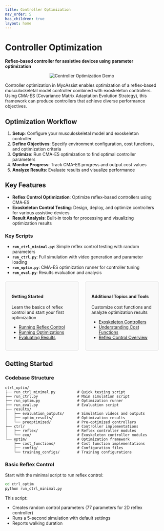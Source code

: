 ```yaml
---
title: Controller Optimization
nav_order: 5
has_children: true
layout: home
---
```


# Controller Optimization

**Reflex-based controller for assistive devices using parameter optimization**

<div style="text-align: center;">
  <img src="../assets/exo_vis.gif" alt="Controller Optimization Demo" style="max-width: 75%; height: auto;">
  <!-- <div>Controller Optimization Demo</div> -->
</div>

Controller optimization in MyoAssist enables optimization of a reflex-based musculoskeletal model controller combined with exoskeleton controllers. Using CMA-ES (Covariance Matrix Adaptation Evolution Strategy), this framework can produce controllers that achieve diverse performance objectives.

## Optimization Workflow

1. **Setup**: Configure your musculoskeletal model and exoskeleton controller
2. **Define Objectives**: Specify environment configuration, cost functions, and optimization criteria
3. **Optimize**: Run CMA-ES optimization to find optimal controller parameters
4. **Monitor Progress**: Track CMA-ES progress and output cost values
4. **Analyze Results**: Evaluate results and visualize performance

## Key Features

- **Reflex Control Optimization**: Optimize reflex-based controllers using CMA-ES
- **Exoskeleton Control Testing**: Design, deploy, and optimize controllers for various assistive devices
- **Result Analysis**: Built-in tools for processing and visualizing optimization results

### Key Scripts

- **`run_ctrl_minimal.py`**: Simple reflex control testing with random parameters
- **`run_ctrl.py`**: Full simulation with video generation and parameter loading
- **`run_optim.py`**: CMA-ES optimization runner for controller tuning
- **`run_eval.py`**: Results evaluation and analysis

<div style="display: flex; gap: 20px; margin: 20px 0;">
  <div style="flex: 1; padding: 20px; border: 1px solid #ddd; border-radius: 8px; background-color: #f9f9f9;">
    <h4>Getting Started</h4>
    <p>Learn the basics of reflex control and start your first optimization</p>
    <ul>
      <li><a href="Running_Reflex_Control">Running Reflex Control</a></li>
      <li><a href="Running_Optimizations">Running Optimizations</a></li>
      <li><a href="Evaluating_Results">Evaluating Results</a></li>
    </ul>
  </div>
  <div style="flex: 1; padding: 20px; border: 1px solid #ddd; border-radius: 8px; background-color: #f9f9f9;">
    <h4>Additional Topics and Tools</h4>
    <p>Customize cost functions and analyze optimization results</p>
    <ul>
      <li><a href="Exoskeleton_Controllers">Exoskeleton Controllers</a></li>
      <li><a href="Understanding_Cost">Understanding Cost Functions</a></li>
      <li><a href="Reflex_Control_Overview">Reflex Control Overview</a></li>
    </ul>
  </div>
</div>

## Getting Started

### Codebase Structure

```
ctrl_optim/
├── run_ctrl_minimal.py          # Quick testing script
├── run_ctrl.py                  # Main simulation script
├── run_optim.py                 # Optimization runner
├── run_eval.py                  # Evaluation script
├── results/
│   ├── evaluation_outputs/      # Simulation videos and outputs
│   ├── optim_results/           # Optimization results
│   └── preoptimized/            # Pre-optimized controllers
├── ctrl/                        # Controller implementations
│   ├── reflex/                  # Reflex controller modules
│   └── exo/                     # Exoskeleton controller modules
└── optim/                       # Optimization framework
    ├── cost_functions/          # Cost function implementations
    ├── config/                  # Configuration files
    └── training_configs/        # Training configurations
```


### Basic Reflex Control

Start with the minimal script to run reflex control:

```bash
cd ctrl_optim
python run_ctrl_minimal.py
```

This script:
- Creates random control parameters (77 parameters for 2D reflex controller)
- Runs a 5-second simulation with default settings
- Reports walking duration
